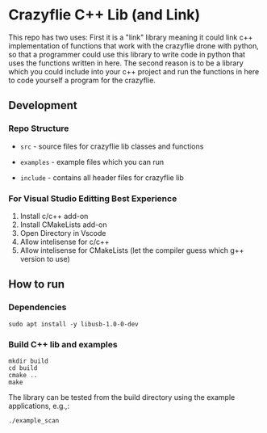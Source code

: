 # Crazyflie C++ Lib (and Link)

This repo has two uses: First it is a "link" library meaning it could link c++ implementation of functions that work with the crazyflie 
drone with python, so that a programmer could use this library to write code in python that uses the functions written in here. The second reason is to be a library which you could include into your c++ project and run the functions in here to code yourself a program for the crazyflie.

## Development

### Repo Structure

* `src` - source files for crazyflie lib classes and functions

* `examples` - example files which you can run

* `include` - contains all header files for crazyflie lib

### For Visual Studio Editting Best Experience

1. Install c/c++ add-on
2. Install CMakeLists add-on
3. Open Directory in Vscode
4. Allow intelisense for c/c++
5. Allow intelisense for CMakeLists (let the compiler guess which g++ version to use) 



## How to run

### Dependencies

```
sudo apt install -y libusb-1.0-0-dev
```

### Build C++ lib and examples

```
mkdir build
cd build
cmake ..
make
```

The library can be tested from the build directory using the example applications, e.g.,:

```
./example_scan
```





